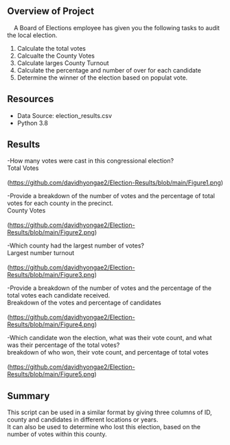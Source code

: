 ## Overview of Project 
    A Board of Elections employee has given you the following tasks to audit the local election.

1. Calculate the total votes
2. Calcualte the County Votes
3. Calculate larges County Turnout
4. Calculate the percentage and number of over for each candidate
5. Determine the winner of the election based on populat vote.


## Resources
- Data Source: election_results.csv
- Python 3.8

## Results 
-How many votes were cast in this congressional election?
</br> Total Votes </br>
</br> (https://github.com/davidhyongae2/Election-Results/blob/main/Figure1.png) </br>

-Provide a breakdown of the number of votes and the percentage of total votes for each county in the precinct.
</br> County Votes </br>
</br> (https://github.com/davidhyongae2/Election-Results/blob/main/Figure2.png) </br>

-Which county had the largest number of votes?
</br> Largest number turnout  </br>
</br> (https://github.com/davidhyongae2/Election-Results/blob/main/Figure3.png) </br>

-Provide a breakdown of the number of votes and the percentage of the total votes each candidate received.
</br> Breakdown of the votes and percentage of candidates  </br>
</br> (https://github.com/davidhyongae2/Election-Results/blob/main/Figure4.png) </br>

-Which candidate won the election, what was their vote count, and what was their percentage of the total votes?
</br> breakdown of who won, their vote count, and percentage of total votes </br>
</br> (https://github.com/davidhyongae2/Election-Results/blob/main/Figure5.png) </br>
 
## Summary
This script can be used in a similar format by giving three columns of ID, county and candidates in different locations or years.
</br> It can also be used to determine who lost this election, based on the number of votes within this county. </br>
